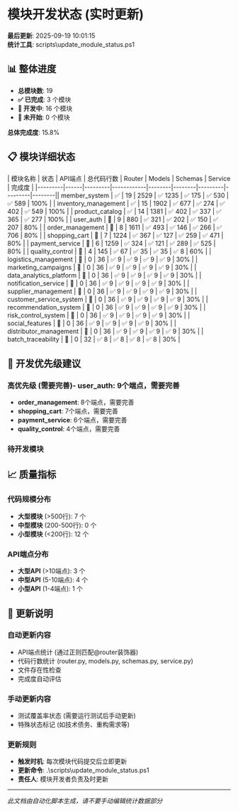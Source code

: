 # 模块开发状态 (实时更新)

**最后更新**: 2025-09-19 10:01:15  
**统计工具**: scripts\update_module_status.ps1

## 📊 整体进度

- **总模块数**: 19
- **✅ 已完成**: 3 个模块
- **🔄 开发中**: 16 个模块  
- **📝 未开始**: 0 个模块

**总体完成度**: 15.8%

## 📋 模块详细状态

| 模块名称 | 状态 | API端点 | 总代码行数 | Router | Models | Schemas | Service | 完成度 |
|---------|------|---------|------------|--------|--------|---------|---------|--------|| member_system | ✅ | 19 | 2529 | ✅ 1235 | ✅ 175 | ✅ 530 | ✅ 589 | 100% |
| inventory_management | ✅ | 15 | 1902 | ✅ 677 | ✅ 274 | ✅ 402 | ✅ 549 | 100% |
| product_catalog | ✅ | 14 | 1381 | ✅ 402 | ✅ 337 | ✅ 365 | ✅ 277 | 100% |
| user_auth | 🔄 | 9 | 880 | ✅ 321 | ✅ 202 | ✅ 150 | ✅ 207 | 80% |
| order_management | 🔄 | 8 | 1611 | ✅ 493 | ✅ 146 | ✅ 266 | ✅ 706 | 80% |
| shopping_cart | 🔄 | 7 | 1224 | ✅ 367 | ✅ 127 | ✅ 259 | ✅ 471 | 80% |
| payment_service | 🔄 | 6 | 1259 | ✅ 324 | ✅ 121 | ✅ 289 | ✅ 525 | 80% |
| quality_control | 🔄 | 4 | 145 | ✅ 67 | ✅ 35 | ✅ 35 | ✅ 8 | 60% |
| logistics_management | 🔄 | 0 | 36 | ✅ 9 | ✅ 9 | ✅ 9 | ✅ 9 | 30% |
| marketing_campaigns | 🔄 | 0 | 36 | ✅ 9 | ✅ 9 | ✅ 9 | ✅ 9 | 30% |
| data_analytics_platform | 🔄 | 0 | 36 | ✅ 9 | ✅ 9 | ✅ 9 | ✅ 9 | 30% |
| notification_service | 🔄 | 0 | 36 | ✅ 9 | ✅ 9 | ✅ 9 | ✅ 9 | 30% |
| supplier_management | 🔄 | 0 | 36 | ✅ 9 | ✅ 9 | ✅ 9 | ✅ 9 | 30% |
| customer_service_system | 🔄 | 0 | 36 | ✅ 9 | ✅ 9 | ✅ 9 | ✅ 9 | 30% |
| recommendation_system | 🔄 | 0 | 36 | ✅ 9 | ✅ 9 | ✅ 9 | ✅ 9 | 30% |
| risk_control_system | 🔄 | 0 | 36 | ✅ 9 | ✅ 9 | ✅ 9 | ✅ 9 | 30% |
| social_features | 🔄 | 0 | 36 | ✅ 9 | ✅ 9 | ✅ 9 | ✅ 9 | 30% |
| distributor_management | 🔄 | 0 | 36 | ✅ 9 | ✅ 9 | ✅ 9 | ✅ 9 | 30% |
| batch_traceability | 🔄 | 0 | 32 | ✅ 8 | ✅ 8 | ✅ 8 | ✅ 8 | 30% |

## 🎯 开发优先级建议

### 高优先级 (需要完善)- **user_auth**: 9个端点，需要完善
- **order_management**: 8个端点，需要完善
- **shopping_cart**: 7个端点，需要完善
- **payment_service**: 6个端点，需要完善
- **quality_control**: 4个端点，需要完善

### 待开发模块
## 📈 质量指标

### 代码规模分布
- **大型模块** (>500行): 7 个
- **中型模块** (200-500行): 0 个
- **小型模块** (<200行): 12 个

### API端点分布
- **大型API** (>10端点): 3 个
- **中型API** (5-10端点): 4 个
- **小型API** (1-4端点): 1 个

## 📝 更新说明

### 自动更新内容
- API端点统计 (通过正则匹配@router装饰器)
- 代码行数统计 (router.py, models.py, schemas.py, service.py)
- 文件存在性检查
- 完成度自动评估

### 手动更新内容
- 测试覆盖率状态 (需要运行测试后手动更新)
- 特殊状态标记 (如技术债务、重构需求等)

### 更新规则
- **触发时机**: 每次模块代码提交后立即更新
- **更新命令**: .\scripts\update_module_status.ps1
- **责任人**: 模块开发者负责及时更新

---
*此文档由自动化脚本生成，请不要手动编辑统计数据部分*
